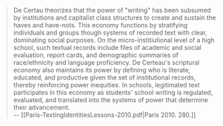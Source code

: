 >De Certau theorizes that the power of "writing" has been subsumed by institutions and capitalist class structures to create and sustain the haves and have-nots. This economy functions by stratifying individuals and groups though systems of recorded text with clear, dominating social purposes. On the micro-institiutional level of a high school, such textual records include files of academic and social evaluation, report cards, and demographic summaries of race/ethnicity and language proficiency. De Certeau's scriptural economy also maintains its power by defining who is literate, educated, and productive given the set of institutional records, thereby reinforcing power inequities. In schools, legitimated text participates in this economy as students' school writing is regulated, evaluated, and translated into the systems of power that determine their advancement.  
>-- [[Paris-TextingIdentitiesLessons-2010.pdf|Paris 2010. 280.]]

